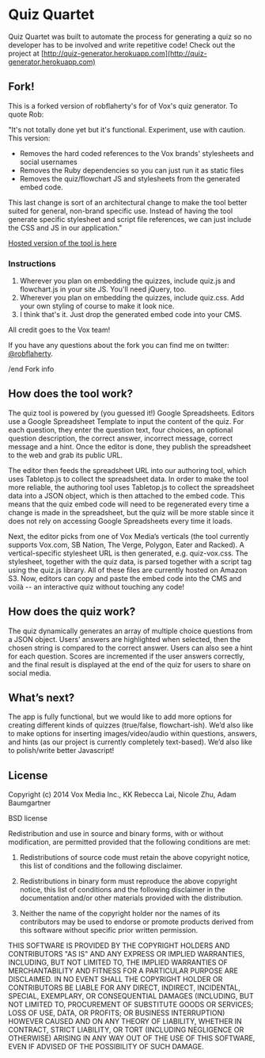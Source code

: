 Quiz Quartet
==========

Quiz Quartet was built to automate the process for generating a quiz so no developer has to be involved and write repetitive code! Check out the project at [http://quiz-generator.herokuapp.com](http://quiz-generator.herokuapp.com)

## Fork!
This is a forked version of robflaherty's for of Vox's quiz generator. To quote Rob: 

"It's not totally done yet but it's functional. Experiment, use with caution. This version:

* Removes the hard coded references to the Vox brands' stylesheets and social usernames
* Removes the Ruby dependencies so you can just run it as static files
* Removes the quiz/flowchart JS and stylesheets from the generated embed code.

This last change is sort of an architectural change to make the tool better suited for general, non-brand specific use. Instead of having the tool generate specific stylesheet and script file references, we can just include the CSS and JS in our application."

[Hosted version of the tool is here](http://robflaherty.github.io/quiz-generator/)

### Instructions
1. Wherever you plan on embedding the quizzes, include quiz.js and flowchart.js in your site JS. You'll need jQuery, too.
2. Wherever you plan on embedding the quizzes, include quiz.css. Add your own styling of course to make it look nice.
3. I think that's it. Just drop the generated embed code into your CMS.

All credit goes to the Vox team!

If you have any questions about the fork you can find me on twitter: [@robflaherty](https://twitter.com/robflaherty).

/end Fork info

## How does the tool work?

The quiz tool is powered by (you guessed it!) Google Spreadsheets. Editors use a Google Spreadsheet Template to input the content of the quiz. For each question, they enter the question text, four choices, an optional question description, the correct answer, incorrect message, correct message and a hint. Once the editor is done, they publish the spreadsheet to the web and grab its public URL.

The editor then feeds the spreadsheet URL into our authoring tool, which uses Tabletop.js to collect the spreadsheet data. In order to make the tool more reliable, the authoring tool uses Tabletop.js to collect the spreadsheet data into a JSON object, which is then attached to the embed code. This means that the quiz embed code will need to be regenerated every time a change is made in the spreadsheet, but the quiz will be more stable since it does not rely on accessing Google Spreadsheets every time it loads.

Next, the editor picks from one of Vox Media’s verticals (the tool currently supports Vox.com, SB Nation, The Verge, Polygon, Eater and Racked). A vertical-specific stylesheet URL is then generated, e.g. quiz-vox.css. The stylesheet, together with the quiz data, is parsed together with a script tag using the quiz.js library. All of these files are currently hosted on Amazon S3. Now, editors can copy and paste the embed code into the CMS and voilà -- an interactive quiz without touching any code!



## How does the quiz work?
The quiz dynamically generates an array of multiple choice questions from a JSON object. Users’ answers are highlighted when selected, then the chosen string is compared to the correct answer. Users can also see a hint for each question. Scores are incremented if the user answers correctly, and the final result is displayed at the end of the quiz for users to share on social media.



## What’s next?
The app is fully functional, but we would like to add more options for creating different kinds of quizzes (true/false, flowchart-ish). We’d also like to make options for inserting images/video/audio within questions, answers, and hints (as our project is currently completely text-based). We’d also like to polish/write better Javascript!


## License

Copyright (c) 2014 Vox Media Inc., KK Rebecca Lai, Nicole Zhu, Adam Baumgartner

BSD license

Redistribution and use in source and binary forms, with or without modification, are permitted provided that the following conditions are met:

1. Redistributions of source code must retain the above copyright notice, this list of conditions and the following disclaimer.

2. Redistributions in binary form must reproduce the above copyright notice, this list of conditions and the following disclaimer in the documentation and/or other materials provided with the distribution.

3. Neither the name of the copyright holder nor the names of its contributors may be used to endorse or promote products derived from this software without specific prior written permission.

THIS SOFTWARE IS PROVIDED BY THE COPYRIGHT HOLDERS AND CONTRIBUTORS "AS IS" AND ANY EXPRESS OR IMPLIED WARRANTIES, INCLUDING, BUT NOT LIMITED TO, THE IMPLIED WARRANTIES OF MERCHANTABILITY AND FITNESS FOR A PARTICULAR PURPOSE ARE DISCLAIMED. IN NO EVENT SHALL THE COPYRIGHT HOLDER OR CONTRIBUTORS BE LIABLE FOR ANY DIRECT, INDIRECT, INCIDENTAL, SPECIAL, EXEMPLARY, OR CONSEQUENTIAL DAMAGES (INCLUDING, BUT NOT LIMITED TO, PROCUREMENT OF SUBSTITUTE GOODS OR SERVICES; LOSS OF USE, DATA, OR PROFITS; OR BUSINESS INTERRUPTION) HOWEVER CAUSED AND ON ANY THEORY OF LIABILITY, WHETHER IN CONTRACT, STRICT LIABILITY, OR TORT (INCLUDING NEGLIGENCE OR OTHERWISE) ARISING IN ANY WAY OUT OF THE USE OF THIS SOFTWARE, EVEN IF ADVISED OF THE POSSIBILITY OF SUCH DAMAGE.
